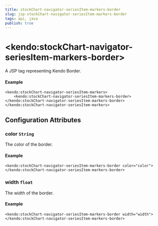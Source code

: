 ```yaml
---
title: stockChart-navigator-seriesItem-markers-border
slug: jsp-stockChart-navigator-seriesItem-markers-border
tags: api, java
publish: true
---
```


# \<kendo:stockChart-navigator-seriesItem-markers-border\>
A JSP tag representing Kendo Border.

#### Example
    <kendo:stockChart-navigator-seriesItem-markers>
        <kendo:stockChart-navigator-seriesItem-markers-border></kendo:stockChart-navigator-seriesItem-markers-border>
    </kendo:stockChart-navigator-seriesItem-markers>


## Configuration Attributes


### color `String`

The color of the border.

#### Example
    <kendo:stockChart-navigator-seriesItem-markers-border color="color">
    </kendo:stockChart-navigator-seriesItem-markers-border>



### width `float`

The width of the border.

#### Example
    <kendo:stockChart-navigator-seriesItem-markers-border width="width">
    </kendo:stockChart-navigator-seriesItem-markers-border>


